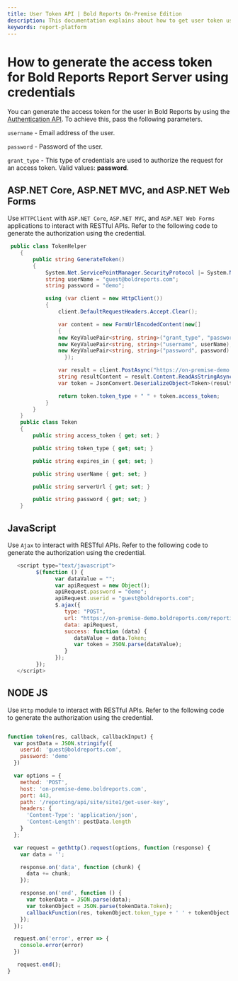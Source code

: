 ```yaml
---
title: User Token API | Bold Reports On-Premise Edition
description: This documentation explains about how to get user token using the API in the Bold Reports On-Premise Edition.
keywords: report-platform
---
```


# How to generate the access token for Bold Reports Report Server using credentials

You can generate the access token for the user in Bold Reports by using the <a href="../../../rest-api-reference/v1.0/#operation/Authentication" target="_blank">Authentication API</a>. To achieve this, pass the following parameters.

   `username` - Email address of the user.

   `password` - Password of the user.

   `grant_type` - This type of credentials are used to authorize the request for an access token. Valid values: **password**.

## ASP.NET Core, ASP.NET MVC, and ASP.NET Web Forms

Use `HTTPClient` with `ASP.NET Core`, `ASP.NET MVC`, and `ASP.NET Web Forms` applications to interact with RESTful APIs. Refer to the following code to generate the authorization using the credential.

```csharp
 public class TokenHelper
    {
        public string GenerateToken()
        {
            System.Net.ServicePointManager.SecurityProtocol |= System.Net.SecurityProtocolType.Tls11 | System.Net.SecurityProtocolType.Tls12;
            string userName = "guest@boldreports.com";
            string password = "demo";

            using (var client = new HttpClient())
            {
                client.DefaultRequestHeaders.Accept.Clear();

                var content = new FormUrlEncodedContent(new[]
                {
                new KeyValuePair<string, string>("grant_type", "password"),
                new KeyValuePair<string, string>("username", userName),
                new KeyValuePair<string, string>("password", password)
                  });

                var result = client.PostAsync("https://on-premise-demo.boldreports.com/reporting/api/site/site1/token", content).Result;
                string resultContent = result.Content.ReadAsStringAsync().Result;
                var token = JsonConvert.DeserializeObject<Token>(resultContent);

                return token.token_type + " " + token.access_token;
            }
        }
    }
    public class Token
    {
        public string access_token { get; set; }

        public string token_type { get; set; }

        public string expires_in { get; set; }

        public string userName { get; set; }

        public string serverUrl { get; set; }

        public string password { get; set; }
    }

```

## JavaScript

Use `Ajax` to interact with RESTful APIs. Refer to the following code to generate the authorization using the credential.

```js
   <script type="text/javascript">
         $(function () {
               var dataValue = "";
               var apiRequest = new Object();
               apiRequest.password = "demo";
               apiRequest.userid = "guest@boldreports.com";
               $.ajax({
                  type: "POST",
                  url: "https://on-premise-demo.boldreports.com/reporting/api/site/site1/get-user-key",
                  data: apiRequest,
                  success: function (data) {
                     dataValue = data.Token;
                     var token = JSON.parse(dataValue);
                  }
               });
         });
   </script>
```

## NODE JS

Use `Http` module to interact with RESTful APIs. Refer to the following code to generate the authorization using the credential.

```js

function token(res, callback, callbackInput) {
  var postData = JSON.stringify({
    userid: 'guest@boldreports.com',
    password: 'demo'
  })

  var options = {
    method: 'POST',
    host: 'on-premise-demo.boldreports.com',
    port: 443,
    path: '/reporting/api/site/site1/get-user-key',
    headers: {
      'Content-Type': 'application/json',
      'Content-Length': postData.length
    }
  };

  var request = gethttp().request(options, function (response) {
    var data = '';

    response.on('data', function (chunk) {
      data += chunk;
    });

    response.on('end', function () {
      var tokenData = JSON.parse(data);
      var tokenObject = JSON.parse(tokenData.Token);
      callbackFunction(res, tokenObject.token_type + ' ' + tokenObject.access_token, callback, callbackInput);
    });
  });

  request.on('error', error => {
    console.error(error)
  })

   request.end();
}
```